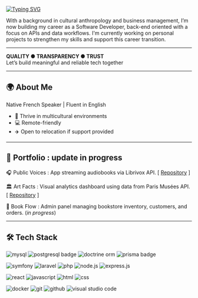 [![Typing SVG](https://readme-typing-svg.demolab.com?font=Fira+Code&pause=1000&color=B47433&width=435&lines=%F0%9F%91%8B+Bonjour+tout+le+monde)](https://git.io/typing-svg)

With a background in cultural anthropology and business management, I’m now building my career as a Software Developer, back-end oriented with a focus on APIs and data workflows. I'm currently working on personal projects to strengthen my skills and support this career transition.

---

**QUALITY ● TRANSPARENCY ● TRUST**  
Let’s build meaningful and reliable tech together

---

## 🌍 About Me

Native French Speaker | Fluent in English  
- 🤝 Thrive in multicultural environments  
- 💻​ Remote-friendly
- ✈️ Open to relocation if support provided


---

## 🚀 Portfolio : update in progress

🎧​ Public Voices : App streaming audiobooks via Librivox API.  [ [Repository](https://github.com/madame-r/symfony_public_voices) ]

🏛️​ Art Facts : Visual analytics dashboard using data from Paris Musées API. [ [Repository](https://github.com/madame-r/react_art_facts) ]

📖​ Book Flow : Admin panel managing bookstore inventory, customers, and orders. (_in progress_)

---

## 🛠️ Tech Stack

![mysql](https://img.shields.io/badge/MySQL-005C84?style=for-the-badge&logo=mysql&logoColor=white)
![postgresql badge](  https://img.shields.io/badge/PostgreSQL-316192?style=for-the-badge&logo=postgresql&logoColor=white)
![doctrine orm](https://img.shields.io/badge/doctrine-fa6a3c?style=for-the-badge&logo=doctrine&logoColor=white)
![prisma badge](https://img.shields.io/badge/Prisma-3982CE?style=for-the-badge&logo=Prisma&logoColor=white)

![symfony](https://img.shields.io/badge/Symfony-000000?style=for-the-badge&logo=Symfony&logoColor=white)
![laravel](https://img.shields.io/badge/Laravel-FF2D20?style=for-the-badge&logo=laravel&logoColor=white)
![php](https://img.shields.io/badge/PHP-777BB4?style=for-the-badge&logo=php&logoColor=white)
![node.js](https://img.shields.io/badge/Node%20js-339933?style=for-the-badge&logo=nodedotjs&logoColor=white)
![express.js](https://img.shields.io/badge/Express%20js-000000?style=for-the-badge&logo=express&logoColor=white)

![react](https://img.shields.io/badge/React-20232A?style=for-the-badge&logo=react&logoColor=61DAFB)
![javascript](https://img.shields.io/badge/JavaScript-323330?style=for-the-badge&logo=javascript&logoColor=F7DF1E)
![html](https://img.shields.io/badge/HTML5-E34F26?style=for-the-badge&logo=html5&logoColor=white)
![css](https://img.shields.io/badge/CSS3-1572B6?style=for-the-badge&logo=css3&logoColor=white)

![docker](https://img.shields.io/badge/Docker-2CA5E0?style=for-the-badge&logo=docker&logoColor=white)
![git](https://img.shields.io/badge/GIT-E44C30?style=for-the-badge&logo=git&logoColor=white)
![github](https://img.shields.io/badge/GitHub-100000?style=for-the-badge&logo=github&logoColor=white)
![visual studio code](https://img.shields.io/badge/VSCode-0078D4?style=for-the-badge&logo=visual%20studio%20code&logoColor=white)







